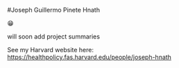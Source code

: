 #Joseph Guillermo Pinete Hnath

😁

will soon add project summaries

See my Harvard website here:
https://healthpolicy.fas.harvard.edu/people/joseph-hnath
